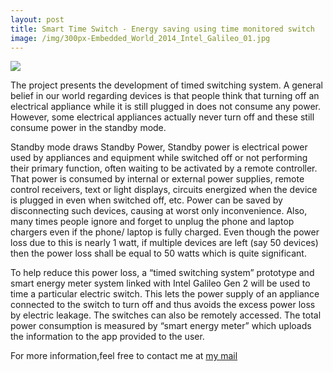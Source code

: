 ```yaml
---
layout: post
title: Smart Time Switch - Energy saving using time monitored switch
image: /img/300px-Embedded_World_2014_Intel_Galileo_01.jpg
---
```

![](https://img.shields.io/badge/Documentation-In%20Process-brightgreen.svg)

The project presents the development of timed switching system. A general belief in our world regarding devices is that people think that turning off an electrical appliance while it is still plugged in does not consume any power. However, some electrical appliances actually never turn off and these still consume power in the standby mode. 

Standby mode draws Standby Power, Standby power is electrical power used by appliances and equipment while switched off or not performing their primary function, often waiting to be activated by a remote controller. That power is consumed by internal or external power supplies, remote control receivers, text or light displays, circuits energized when the device is plugged in even when switched off,
etc. Power can be saved by disconnecting such devices, causing at worst only inconvenience. Also, many times people ignore and forget to unplug the phone and laptop chargers even if the phone/ laptop is fully charged. Even though the power loss due to this is nearly 1 watt, if multiple devices are left (say 50 devices) then the power loss shall be equal to 50 watts which is quite significant.

To help reduce this power loss, a “timed switching system” prototype and smart energy meter system linked with Intel Galileo Gen 2 will be used to time a particular electric switch. This lets the power supply of an appliance connected to the switch to turn off and thus avoids the excess power loss by electric leakage. The switches can also be remotely accessed. The total power consumption is measured by “smart energy meter” which uploads the information to the app provided to the user.

For more information,feel free to contact me at [my mail](animeshsri.nith@gmail.com)
